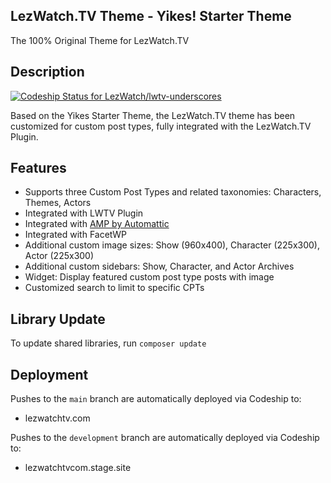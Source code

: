 ## LezWatch.TV Theme - Yikes! Starter Theme

The 100% Original Theme for LezWatch.TV

## Description

[ ![Codeship Status for LezWatch/lwtv-underscores](https://app.codeship.com/projects/23254790-5aa1-0135-27f4-1aaa9552a23d/status?branch=master)](https://lezwatchtv.com)

Based on the Yikes Starter Theme, the LezWatch.TV theme has been customized for custom post types, fully integrated with the LezWatch.TV Plugin.

## Features

* Supports three Custom Post Types and related taxonomies: Characters, Themes, Actors
* Integrated with LWTV Plugin
* Integrated with [AMP by Automattic](https://wordpress.org/plugins/amp/)
* Integrated with FacetWP
* Additional custom image sizes: Show (960x400), Character (225x300), Actor (225x300)
* Additional custom sidebars: Show, Character, and Actor Archives
* Widget: Display featured custom post type posts with image
* Customized search to limit to specific CPTs

## Library Update

To update shared libraries, run `composer update`

## Deployment

Pushes to the `main` branch are automatically deployed via Codeship to:

* lezwatchtv.com

Pushes to the `development` branch are automatically deployed via Codeship to:

* lezwatchtvcom.stage.site
